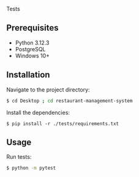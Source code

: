 Tests

## Prerequisites
- Python 3.12.3
- PostgreSQL
- Windows 10+

## Installation
Navigate to the project directory:

```bash
$ cd Desktop ; cd restaurant-management-system
```

Install the dependencies:
```
$ pip install -r ./tests/requirements.txt
```

## Usage
Run tests:
```bash
$ python -m pytest
```
